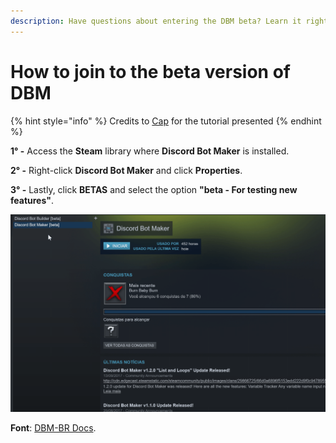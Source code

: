 ```yaml
---
description: Have questions about entering the DBM beta? Learn it right now.
---
```


# How to join to the beta version of DBM

{% hint style="info" %}
Credits to [Cap](https://discordapp.com/users/293860296542388234) for the tutorial presented
{% endhint %}

**1° -** Access the **Steam** library where **Discord Bot Maker** is installed.

**2° -** Right-click **Discord Bot Maker** and click **Properties**.

**3° -** Lastly, click **BETAS** and select the option **"beta - For testing new features"**.

![](../../../../.gitbook/assets/assets_-lp01j6rr6vzibztsimm_-lph-sgzsqphantj0c9p_-lph-a2niovjrvzog3a9_beta-dbm.gif)

**Font**: [DBM-BR Docs](https://dbmbr.gitbook.io/docs/faq/como-entrar-na-beta-do-dbm).


